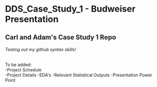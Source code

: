 # DDS_Case_Study_1 - Budweiser Presentation
## Carl and Adam's Case Study 1 Repo

###### Testing out my github syntax skills!

To be added:\
-Project Schedule\
-Project Details
-EDA's
-Relevant Statistical Outputs
-Presentation Power Point
